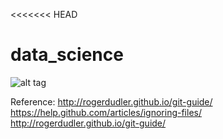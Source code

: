 <<<<<<< HEAD
# data_science

![alt tag](https://static1.squarespace.com/static/5150aec6e4b0e340ec52710a/t/51525c33e4b0b3e0d10f77ab/1364352052403/Data_Science_VD.png?format=1000w)



Reference: http://rogerdudler.github.io/git-guide/<br>
https://help.github.com/articles/ignoring-files/<br>
http://rogerdudler.github.io/git-guide/<br>